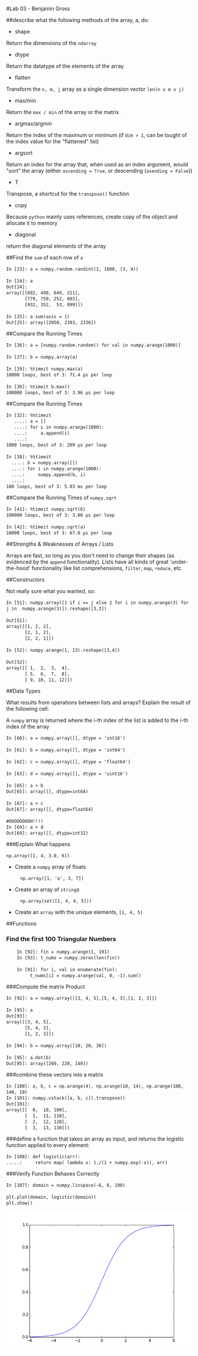 #Lab 03 - Benjamin Gross

##describe what the following methods of the array, a, do:

- shape

Return the dimensions of the `ndarray`

- dtype

Return the datatype of the elements of the array

- flatten

Transform the `n, m, j` array as a single dimension vector `len(n x m x j)`

- max/min

Return the `max / min` of the array or the matrix

- argmax/argmin

Return the index of the maximum or minimum (if `dim > 1`, can be tought of
  the index value for the "flattened" list)

- argsort

Return an index for the array that, when used as an index argument, would "sort"
the array (either `ascending = True`, or descending (`asending = False`))

- T

Transpose, a shortcut for the `transpose()` function

- copy

Because `python` mainly uses references, create copy of the object and allocate
it to memory

- diagonal

return the diagonal elements of the array

##Find the `sum` of each row of `a`

    In [23]: a = numpy.random.randint(1, 1000, (3, 4))

    In [24]: a
    Out[24]:
    array([[692, 498, 649, 211],
           [779, 759, 252, 603],
           [932, 352,  53, 999]])

    In [25]: a.sum(axis = 1)
    Out[25]: array([2050, 2393, 2336])

##Compare the Running Times

    In [26]: a = [numpy.random.random() for val in numpy.arange(1000)]

    In [27]: b = numpy.array(a)

    In [29]: %timeit numpy.max(a)
    10000 loops, best of 3: 71.4 µs per loop

    In [30]: %timeit b.max()
    100000 loops, best of 3: 3.96 µs per loop

##Compare the Running Times

    In [32]: %%timeit
       ....: a = []
       ....: for i in numpy.arange(1000):
       ....:     a.append(i)
       ....:
    1000 loops, best of 3: 209 µs per loop

    In [38]: %%timeit
      ....: b = numpy.array([])
      ....: for i in numpy.arange(1000):
      ....:     numpy.append(b, i)
      ....:
    100 loops, best of 3: 5.03 ms per loop

##Compare the Running Times of `numpy.sqrt`

    In [41]: %timeit numpy.sqrt(b)
    100000 loops, best of 3: 3.06 µs per loop

    In [42]: %timeit numpy.sqrt(a)
    10000 loops, best of 3: 67.6 µs per loop

##Strengths & Weaknesses of Arrays / Lists

Arrays are fast, so long as you don't need to change their shapes (as evidenced by the `append` functionality).  Lists have all kinds of great 'under-the-hood' functionality like list comprehensions, `filter`, `map`, `reduce`, etc.

##Constructors

Not really sure what you wanted, so:

	In [51]: numpy.array([1 if i == j else 2 for i in numpy.arange(3) for j in 	numpy.arange(3)]).reshape([3,3])
	
	Out[51]: 
	array([[1, 2, 2],
       	   [2, 1, 2],
           [2, 2, 1]])
       
	In [52]: numpy.arange(1, 13).reshape([3,4])

	Out[52]: 
	array([[ 1,  2,  3,  4],
    	   [ 5,  6,  7,  8],
       	   [ 9, 10, 11, 12]])
       	   
##Data Types

What results from operations between lists and arrays? Explain the result of the following cell:

A `numpy` array is returned where the i-th index of the list is added to the i-th index of the array

	In [60]: a = numpy.array([], dtype = 'int16')

	In [61]: b = numpy.array([], dtype = 'int64')
	
	In [62]: c = numpy.array([], dtype = 'float64')
	
	In [63]: d = numpy.array([], dtype = 'uint16')
	
	In [65]: a + b
	Out[65]: array([], dtype=int64)
	
	In [67]: a + c
	Out[67]: array([], dtype=float64)
	
	#OOOOOOOOH!!!!
	In [69]: a + d
	Out[69]: array([], dtype=int32)
	

###Explain What happens

	np.array([1, 4, 3.0, 6])
	
* Create a `numpy` array of floats


		np.array([1, 'a', 3, 7])
		
* Create an array of `string`s

		np.array(set([1, 4, 4, 5]))
	
* Create an `array` with the unique elements, `[1, 4, 5]`


##Functions

### Find the first 100 Triangular Numbers
		In [92]: fin = numpy.arange(1, 101)
		In [93]: t_nums = numpy.zeros(len(fin))
		
		In [91]: for i, val in enumerate(fin):
             t_nums[i] = numpy.arange(val, 0, -1).sum()
      
###Compute the matrix Product

	In [92]: a = numpy.array([[3, 4, 5],[5, 4, 3],[1, 2, 3]])

	In [93]: a
	Out[93]: 
	array([[3, 4, 5],
           [5, 4, 3],
           [1, 2, 3]])

	In [94]: b = numpy.array([10, 20, 30])

	In [95]: a.dot(b)
	Out[95]: array([260, 220, 140])       
	


###combine these vectors into a matrix

	In [100]: a, b, c = np.arange(4), np.arange(10, 14), np.arange(100, 140, 10)
	In [101]: numpy.vstack([a, b, c]).transpose()
	Out[101]: 
	array([[  0,  10, 100],
           [  1,  11, 110],
           [  2,  12, 120],
           [  3,  13, 130]])
           
      
###define a function that takes an array as input, and returns the logistic function applied to every element:

	In [108]: def logistic(arr):
   	.....:     return map( lambda x: 1./(1 + numpy.exp(-x)), arr)

###Verify Function Behaves Correctly

	In [107]: domain = numpy.linspace(-6, 6, 100)
	
	plt.plot(domain, logistic(domain))
	plt.show()

![logistic](./logistic.png)




	


	